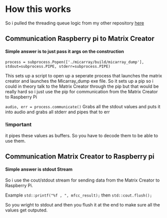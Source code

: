 # How this works
So i pulled the threading queue logic from my other repository [here](https://github.com/brendena/sound-rebound-other-stuff/tree/master/thread)

## Communication Raspberry pi to Matrix Creator

#### Simple answer is to just pass it args on the construction 

`process = subprocess.Popen(['./micarray/build/micarray_dump'], stdout=subprocess.PIPE, stderr=subprocess.PIPE)`

This sets up a script to open up a seperate process that launches the matrix creator and launches the Micarray_dump exe file.
So it sets up a pip so i could in theory talk to the Matrix Creator through the pip but that would be really hard so i 
just use the pip for communication from the Matrix Creator to Raspberry Pi

`audio, err = process.communicate()`
Grabs all the stdout values and puts it into audio and
grabs all stderr and pipes that to err

### !important
it pipes these values as buffers.   So you have to decode them to be able to use them.


## Communication Matrix Creator to Raspberry pi

#### Simple answer is stdout Stream

So i use the cout/stdout stream for sending data from the Matrix Creator to Raspberry Pi.  

Example
`std::printf("%f , ", mfcc_result);`
then
`std::cout.flush();`

So you wright to stdout and then you flush it at the end to make sure all the values get outputed.